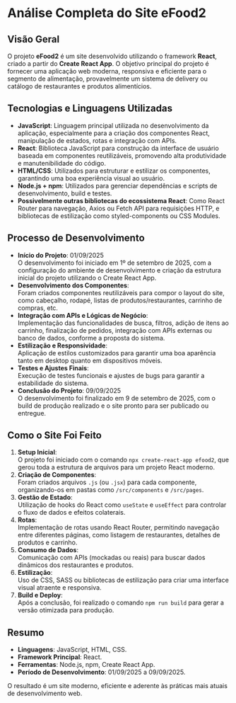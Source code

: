 # Análise Completa do Site eFood2

## Visão Geral

O projeto **eFood2** é um site desenvolvido utilizando o framework **React**, criado a partir do **Create React App**. O objetivo principal do projeto é fornecer uma aplicação web moderna, responsiva e eficiente para o segmento de alimentação, provavelmente um sistema de delivery ou catálogo de restaurantes e produtos alimentícios.

## Tecnologias e Linguagens Utilizadas

- **JavaScript**: Linguagem principal utilizada no desenvolvimento da aplicação, especialmente para a criação dos componentes React, manipulação de estados, rotas e integração com APIs.
- **React**: Biblioteca JavaScript para construção da interface de usuário baseada em componentes reutilizáveis, promovendo alta produtividade e manutenibilidade do código.
- **HTML/CSS**: Utilizados para estruturar e estilizar os componentes, garantindo uma boa experiência visual ao usuário.
- **Node.js + npm**: Utilizados para gerenciar dependências e scripts de desenvolvimento, build e testes.
- **Possivelmente outras bibliotecas do ecossistema React**: Como React Router para navegação, Axios ou Fetch API para requisições HTTP, e bibliotecas de estilização como styled-components ou CSS Modules.

## Processo de Desenvolvimento

- **Início do Projeto**: 01/09/2025  
  O desenvolvimento foi iniciado em 1º de setembro de 2025, com a configuração do ambiente de desenvolvimento e criação da estrutura inicial do projeto utilizando o Create React App.
- **Desenvolvimento dos Componentes**:  
  Foram criados componentes reutilizáveis para compor o layout do site, como cabeçalho, rodapé, listas de produtos/restaurantes, carrinho de compras, etc.
- **Integração com APIs e Lógicas de Negócio**:  
  Implementação das funcionalidades de busca, filtros, adição de itens ao carrinho, finalização de pedidos, integração com APIs externas ou banco de dados, conforme a proposta do sistema.
- **Estilização e Responsividade**:  
  Aplicação de estilos customizados para garantir uma boa aparência tanto em desktop quanto em dispositivos móveis.
- **Testes e Ajustes Finais**:  
  Execução de testes funcionais e ajustes de bugs para garantir a estabilidade do sistema.
- **Conclusão do Projeto**: 09/09/2025  
  O desenvolvimento foi finalizado em 9 de setembro de 2025, com o build de produção realizado e o site pronto para ser publicado ou entregue.

## Como o Site Foi Feito

1. **Setup Inicial**:  
   O projeto foi iniciado com o comando `npx create-react-app efood2`, que gerou toda a estrutura de arquivos para um projeto React moderno.
2. **Criação de Componentes**:  
   Foram criados arquivos `.js` (ou `.jsx`) para cada componente, organizando-os em pastas como `/src/components` e `/src/pages`.
3. **Gestão de Estado**:  
   Utilização de hooks do React como `useState` e `useEffect` para controlar o fluxo de dados e efeitos colaterais.
4. **Rotas**:  
   Implementação de rotas usando React Router, permitindo navegação entre diferentes páginas, como listagem de restaurantes, detalhes de produtos e carrinho.
5. **Consumo de Dados**:  
   Comunicação com APIs (mockadas ou reais) para buscar dados dinâmicos dos restaurantes e produtos.
6. **Estilização**:  
   Uso de CSS, SASS ou bibliotecas de estilização para criar uma interface visual atraente e responsiva.
7. **Build e Deploy**:  
   Após a conclusão, foi realizado o comando `npm run build` para gerar a versão otimizada para produção.

## Resumo

- **Linguagens**: JavaScript, HTML, CSS.
- **Framework Principal**: React.
- **Ferramentas**: Node.js, npm, Create React App.
- **Período de Desenvolvimento**: 01/09/2025 a 09/09/2025.

O resultado é um site moderno, eficiente e aderente às práticas mais atuais de desenvolvimento web.
